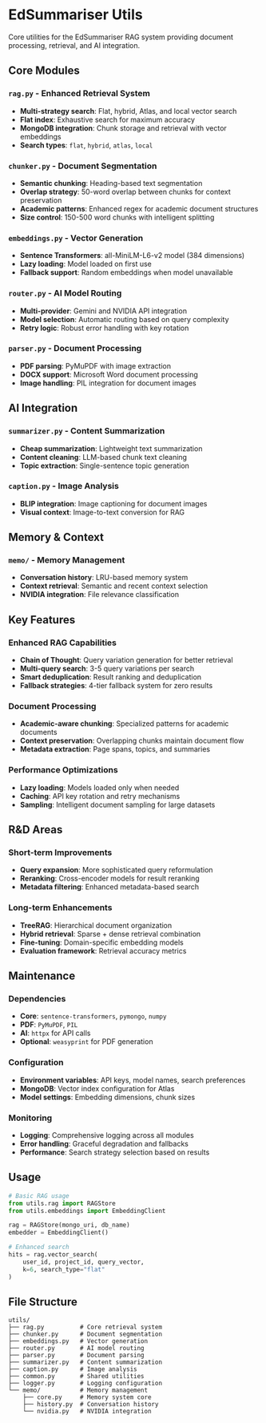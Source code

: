 # EdSummariser Utils

Core utilities for the EdSummariser RAG system providing document processing, retrieval, and AI integration.

## Core Modules

### `rag.py` - Enhanced Retrieval System
- **Multi-strategy search**: Flat, hybrid, Atlas, and local vector search
- **Flat index**: Exhaustive search for maximum accuracy
- **MongoDB integration**: Chunk storage and retrieval with vector embeddings
- **Search types**: `flat`, `hybrid`, `atlas`, `local`

### `chunker.py` - Document Segmentation
- **Semantic chunking**: Heading-based text segmentation
- **Overlap strategy**: 50-word overlap between chunks for context preservation
- **Academic patterns**: Enhanced regex for academic document structures
- **Size control**: 150-500 word chunks with intelligent splitting

### `embeddings.py` - Vector Generation
- **Sentence Transformers**: all-MiniLM-L6-v2 model (384 dimensions)
- **Lazy loading**: Model loaded on first use
- **Fallback support**: Random embeddings when model unavailable

### `router.py` - AI Model Routing
- **Multi-provider**: Gemini and NVIDIA API integration
- **Model selection**: Automatic routing based on query complexity
- **Retry logic**: Robust error handling with key rotation

### `parser.py` - Document Processing
- **PDF parsing**: PyMuPDF with image extraction
- **DOCX support**: Microsoft Word document processing
- **Image handling**: PIL integration for document images

## AI Integration

### `summarizer.py` - Content Summarization
- **Cheap summarization**: Lightweight text summarization
- **Content cleaning**: LLM-based chunk text cleaning
- **Topic extraction**: Single-sentence topic generation

### `caption.py` - Image Analysis
- **BLIP integration**: Image captioning for document images
- **Visual context**: Image-to-text conversion for RAG

## Memory & Context

### `memo/` - Memory Management
- **Conversation history**: LRU-based memory system
- **Context retrieval**: Semantic and recent context selection
- **NVIDIA integration**: File relevance classification

## Key Features

### Enhanced RAG Capabilities
- **Chain of Thought**: Query variation generation for better retrieval
- **Multi-query search**: 3-5 query variations per search
- **Smart deduplication**: Result ranking and deduplication
- **Fallback strategies**: 4-tier fallback system for zero results

### Document Processing
- **Academic-aware chunking**: Specialized patterns for academic documents
- **Context preservation**: Overlapping chunks maintain document flow
- **Metadata extraction**: Page spans, topics, and summaries

### Performance Optimizations
- **Lazy loading**: Models loaded only when needed
- **Caching**: API key rotation and retry mechanisms
- **Sampling**: Intelligent document sampling for large datasets

## R&D Areas

### Short-term Improvements
- **Query expansion**: More sophisticated query reformulation
- **Reranking**: Cross-encoder models for result reranking
- **Metadata filtering**: Enhanced metadata-based search

### Long-term Enhancements
- **TreeRAG**: Hierarchical document organization
- **Hybrid retrieval**: Sparse + dense retrieval combination
- **Fine-tuning**: Domain-specific embedding models
- **Evaluation framework**: Retrieval accuracy metrics

## Maintenance

### Dependencies
- **Core**: `sentence-transformers`, `pymongo`, `numpy`
- **PDF**: `PyMuPDF`, `PIL`
- **AI**: `httpx` for API calls
- **Optional**: `weasyprint` for PDF generation

### Configuration
- **Environment variables**: API keys, model names, search preferences
- **MongoDB**: Vector index configuration for Atlas
- **Model settings**: Embedding dimensions, chunk sizes

### Monitoring
- **Logging**: Comprehensive logging across all modules
- **Error handling**: Graceful degradation and fallbacks
- **Performance**: Search strategy selection based on results

## Usage

```python
# Basic RAG usage
from utils.rag import RAGStore
from utils.embeddings import EmbeddingClient

rag = RAGStore(mongo_uri, db_name)
embedder = EmbeddingClient()

# Enhanced search
hits = rag.vector_search(
    user_id, project_id, query_vector, 
    k=6, search_type="flat"
)
```

## File Structure
```
utils/
├── rag.py          # Core retrieval system
├── chunker.py      # Document segmentation
├── embeddings.py   # Vector generation
├── router.py       # AI model routing
├── parser.py       # Document parsing
├── summarizer.py   # Content summarization
├── caption.py      # Image analysis
├── common.py       # Shared utilities
├── logger.py       # Logging configuration
└── memo/           # Memory management
    ├── core.py     # Memory system core
    ├── history.py  # Conversation history
    └── nvidia.py   # NVIDIA integration
```
